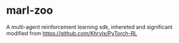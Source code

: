 # marl-zoo
A multi-agent reinforcement learning sdk, inhereted and significant modified from https://github.com/Khrylx/PyTorch-RL
